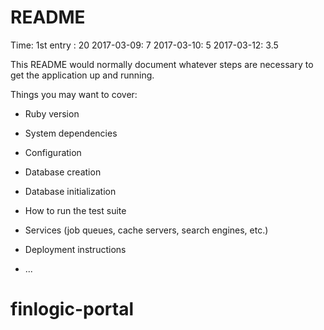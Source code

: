 # README

Time:
1st entry : 20
2017-03-09: 7
2017-03-10: 5
2017-03-12: 3.5 

This README would normally document whatever steps are necessary to get the
application up and running.

Things you may want to cover:

* Ruby version

* System dependencies

* Configuration

* Database creation

* Database initialization

* How to run the test suite

* Services (job queues, cache servers, search engines, etc.)

* Deployment instructions

* ...
# finlogic-portal
